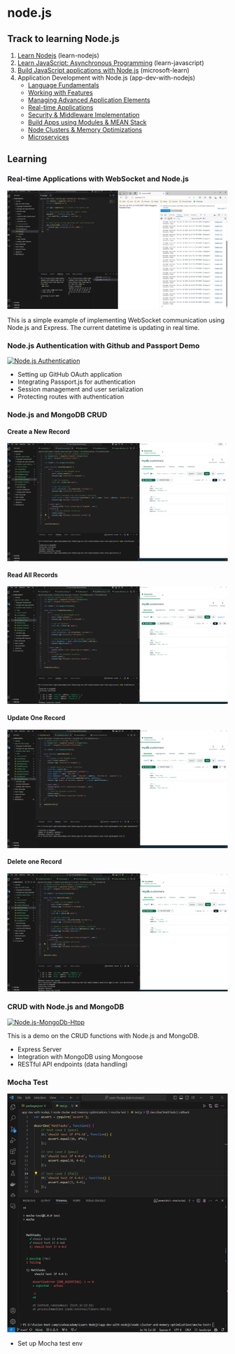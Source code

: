 # node.js
## Track to learning Node.js
1. [Learn Nodejs](https://www.codecademy.com/enrolled/courses/learn-node-js) (learn-nodejs)
2. [Learn JavaScript: Asynchronous Programming](https://www.codecademy.com/enrolled/courses/asynchronous-javascript) (learn-javascript)
3. [Build JavaScript applications with Node.js](https://learn.microsoft.com/en-us/training/paths/build-javascript-applications-nodejs/) (microsoft-learn)
4. Application Development with Node.js (app-dev-with-nodejs)
    - [Language Fundamentals](https://www.skillsoft.com/course/application-development-with-nodejs-language-fundamentals-2e46f870-631b-11e8-a845-7feea7c0e6e7)
    - [Working with Features](https://www.skillsoft.com/course/application-development-with-nodejs-working-with-features-16e91bd0-631c-11e8-a845-7feea7c0e6e7)
    - [Managing Advanced Application Elements](https://www.skillsoft.com/course/application-development-with-nodejs-managing-advanced-application-elements-d8012d30-631c-11e8-a845-7feea7c0e6e7)
    - [Real-time Applications](https://www.skillsoft.com/course/application-development-with-nodejs-real-time-applications-a5c8a8c0-7091-11e8-89f6-fdb9a0086216)
    - [Security & Middleware Implementation](https://www.skillsoft.com/course/application-development-with-nodejs-security-middleware-implementation-64903a30-73a2-11e8-82d9-bf3deb09ab23)
    - [Build Apps using Modules & MEAN Stack](https://www.skillsoft.com/course/application-development-with-nodejs-build-apps-using-modules-mean-stack-8d3c8fa0-73a3-11e8-82d9-bf3deb09ab23)
    - [Node Clusters & Memory Optimizations](https://www.skillsoft.com/course/application-development-with-nodejs-node-clusters-memory-optimizations-9a994d70-6af5-11e8-981b-cd9e3ae019a4)
    - [Microservices](https://www.skillsoft.com/course/application-development-with-nodejs-microservices-b3ddfe40-6ee0-11e8-a814-671ad7cef381)

## Learning
### Real-time Applications with WebSocket and Node.js

![websocket](https://github.com/victorjongsoon/nodejs/blob/main/app-dev-with-nodejs/real-time-app/real-time-ex1/real-time-app.PNG)

This is a simple example of implementing WebSocket communication using Node.js and Express. The current datetime is updating in real time.


### Node.js Authentication with Github and Passport Demo

[![Node.js Authentication](https://i3.ytimg.com/vi/n823WRjQqGE/maxresdefault.jpg)](https://youtu.be/n823WRjQqGE)

- Setting up GitHub OAuth application
- Integrating Passport.js for authentication
- Session management and user serialization
- Protecting routes with authentication


### Node.js and MongoDB CRUD

#### Create a New Record
![insert-one-record](https://github.com/victorjongsoon/nodejs/blob/main/app-dev-with-nodejs/modules-mean-stack-app/mongodb-crud/img/insert-one.PNG)

#### Read All Records
![find-all](https://github.com/victorjongsoon/nodejs/blob/main/app-dev-with-nodejs/modules-mean-stack-app/mongodb-crud/img/find-all.PNG)

#### Update One Record
![find-all](https://github.com/victorjongsoon/nodejs/blob/main/app-dev-with-nodejs/modules-mean-stack-app/mongodb-crud/img/update-one.PNG)

#### Delete one Record
![find-all](https://github.com/victorjongsoon/nodejs/blob/main/app-dev-with-nodejs/modules-mean-stack-app/mongodb-crud/img/delete-one.PNG)

### CRUD with Node.js and MongoDB

[![Node.js-MongoDb-Htpp](https://i3.ytimg.com/vi/kYUOQO7T7Uc/maxresdefault.jpg)](https://youtu.be/kYUOQO7T7Uc)

This is a demo on the CRUD functions with Node.js and MongoDB.

- Express Server
- Integration with MongoDB using Mongoose
- RESTful API endpoints (data handling)

### Mocha Test
![mocha test](https://github.com/victorjongsoon/nodejs/blob/main/app-dev-with-nodejs/node-cluster-and-memory-optimizations/mocha-test/test-cases.PNG)
- Set up Mocha test env






